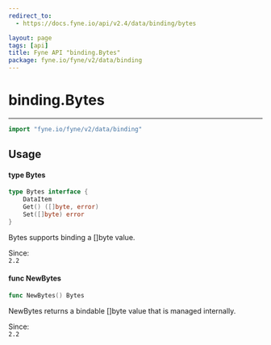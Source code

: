 ```yaml
---
redirect_to:
  - https://docs.fyne.io/api/v2.4/data/binding/bytes

layout: page
tags: [api]
title: Fyne API "binding.Bytes"
package: fyne.io/fyne/v2/data/binding
---
```

# binding.Bytes
---

```go
import "fyne.io/fyne/v2/data/binding"
```

## Usage

#### type Bytes

```go
type Bytes interface {
	DataItem
	Get() ([]byte, error)
	Set([]byte) error
}
```

Bytes supports binding a []byte value.


<div class="since">Since: <code>
2.2</code></div>

#### func  NewBytes

```go
func NewBytes() Bytes
```
NewBytes returns a bindable []byte value that is managed internally.


<div class="since">Since: <code>
2.2</code></div>
